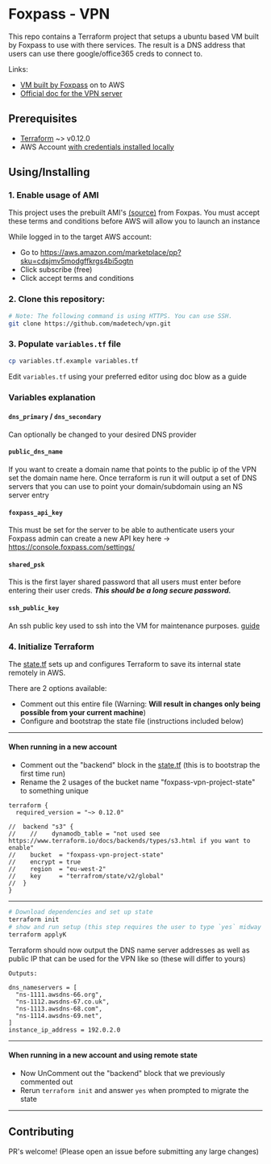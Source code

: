 # Foxpass - VPN

This repo contains a Terraform project that setups a ubuntu based VM built by Foxpass to use with there services.
The result is a DNS address that users can use there google/office365 creds to connect to.

Links:
- [VM built by Foxpass](https://github.com/foxpass/foxpass-ipsec-vpn) on to AWS
- [Official doc for the VPN server](https://docs.foxpass.com/docs/set-up-a-vpn)
 

## Prerequisites

- [Terraform](https://terraform.io) ~> v0.12.0
- AWS Account [with credentials installed locally](https://docs.aws.amazon.com/cli/latest/userguide/cli-chap-install.html)

## Using/Installing

### 1. Enable usage of AMI

This project uses the prebuilt AMI's [(source)](https://github.com/foxpass/foxpass-ipsec-vpn) from Foxpas.
You must accept these terms and conditions before AWS will allow you to launch an instance

While logged in to the target AWS account:
- Go to https://aws.amazon.com/marketplace/pp?sku=cdsjmv5modgffkrgs4bi5ogtn
- Click subscribe (free)
- Click accept terms and conditions

### 2. Clone this repository:
```bash
# Note: The following command is using HTTPS. You can use SSH.
git clone https://github.com/madetech/vpn.git
```

### 3. Populate `variables.tf` file
```bash
cp variables.tf.example variables.tf
```
Edit `variables.tf` using your preferred editor using doc blow as a guide

### Variables explanation
#### `dns_primary` / `dns_secondary` 
Can optionally be changed to your desired DNS provider
#### `public_dns_name`
If you want to create a domain name that points to the public ip of the VPN set the domain name here. 
Once terraform is run it will output a set of DNS servers that you can use to point your domain/subdomain using an NS server entry
#### `foxpass_api_key`
This must be set for the server to be able to authenticate users
your Foxpass admin can create a new API key here -> https://console.foxpass.com/settings/
#### `shared_psk`
This is the first layer shared password that all users must enter before entering their user creds.
***This should be a long secure password.***
#### `ssh_public_key`
An ssh public key used to ssh into the VM for maintenance purposes. [guide](https://www.digitalocean.com/community/tutorials/how-to-set-up-ssh-keys--2)

###  4. Initialize Terraform
The [state.tf](./state.tf) sets up and configures Terraform to save its internal state remotely in AWS.

There are 2 options available:
- Comment out this entire file (Warning: **Will result in changes only being possible from your current machine**)  
- Configure and bootstrap the state file (instructions included below) 


<hr/>

#### **When running in a new account**
- Comment out the "backend" block in the [state.tf](./state.tf) (this is to bootstrap the first time run)
- Rename the 2 usages of the bucket name "foxpass-vpn-project-state" to something unique
```hcl-terraform
terraform {
  required_version = "~> 0.12.0"

//  backend "s3" {
//    //    dynamodb_table = "not used see https://www.terraform.io/docs/backends/types/s3.html if you want to enable"
//    bucket  = "foxpass-vpn-project-state"
//    encrypt = true
//    region  = "eu-west-2"
//    key     = "terrafrom/state/v2/global"
//  }
}
```

<hr/>

```bash
# Download dependencies and set up state 
terraform init
# show and run setup (this step requires the user to type `yes` midway though)
terraform applyK
```
Terraform should now output the DNS name server addresses as well as public IP that can be used for the VPN like so (these will differ to yours)
```hcl-terraform
Outputs:

dns_nameservers = [
  "ns-1111.awsdns-66.org",
  "ns-1112.awsdns-67.co.uk",
  "ns-1113.awsdns-68.com",
  "ns-1114.awsdns-69.net",
]
instance_ip_address = 192.0.2.0

```

<hr/>

#### **When running in a new account and using remote state**
- Now UnComment out the "backend" block that we previously commented out
- Rerun `terraform init` and answer `yes` when prompted to migrate the state

<hr/>

## Contributing
PR's welcome! (Please open an issue before submitting any large changes) 